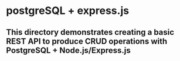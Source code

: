 # postgreSQL + express.js

## This directory demonstrates creating a basic REST API to produce CRUD operations with PostgreSQL + Node.js/Express.js
